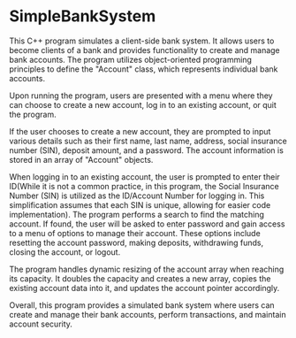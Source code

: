 # SimpleBankSystem
This C++ program simulates a client-side bank system. It allows users to become clients of a bank and provides functionality to create and manage bank accounts. The program utilizes object-oriented programming principles to define the "Account" class, which represents individual bank accounts.

Upon running the program, users are presented with a menu where they can choose to create a new account, log in to an existing account, or quit the program.

If the user chooses to create a new account, they are prompted to input various details such as their first name, last name, address, social insurance number (SIN), deposit amount, and a password. The account information is stored in an array of "Account" objects.

When logging in to an existing account, the user is prompted to enter their ID(While it is not a common practice, in this program, the Social Insurance Number (SIN) is utilized as the ID/Account Number for logging in. This simplification assumes that each SIN is unique, allowing for easier code implementation). The program performs a search to find the matching account. If found, the user will be asked to enter password and gain access to a menu of options to manage their account. These options include resetting the account password, making deposits, withdrawing funds, closing the account, or logout.

The program handles dynamic resizing of the account array when reaching its capacity. It doubles the capacity and creates a new array, copies the existing account data into it, and updates the account pointer accordingly.

Overall, this program provides a simulated bank system where users can create and manage their bank accounts, perform transactions, and maintain account security.
